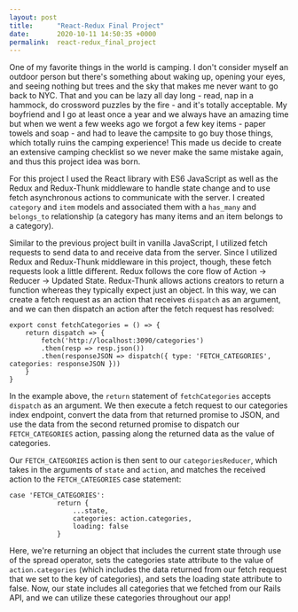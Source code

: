 ```yaml
---
layout: post
title:      "React-Redux Final Project"
date:       2020-10-11 14:50:35 +0000
permalink:  react-redux_final_project
---
```



One of my favorite things in the world is camping. I don't consider myself an outdoor person but there's something about waking up, opening your eyes, and seeing nothing but trees and the sky that makes me never want to go back to NYC. That and you can be lazy all day long - read, nap in a hammock, do crossword puzzles by the fire - and it's totally acceptable. My boyfriend and I go at least once a year and we always have an amazing time but when we went a few weeks ago we forgot a few key items - paper towels and soap - and had to leave the campsite to go buy those things, which totally ruins the camping experience! This made us decide to create an extensive camping checklist so we never make the same mistake again, and thus this project idea was born.

For this project I used the React library with ES6 JavaScript as well as the Redux and Redux-Thunk middleware to handle state change and to use fetch asynchronous actions to communicate with the server. I created `category` and `item` models and associated them with a `has_many` and `belongs_to` relationship (a category has many items and an item belongs to a category). 

Similar to the previous project built in vanilla JavaScript, I utilized fetch requests to send data to and receive data from the server. Since I utilized Redux and Redux-Thunk middleware in this project, though, these fetch requests look a little different. Redux follows the core flow of Action -> Reducer -> Updated State. Redux-Thunk allows actions creators to return a function whereas they typically expect just an object. In this way, we can create a fetch request as an action that receives `dispatch` as an argument, and we can then dispatch an action after the fetch request has resolved:


```
export const fetchCategories = () => {
    return dispatch => {
        fetch('http://localhost:3090/categories')
        .then(resp => resp.json())
        .then(responseJSON => dispatch({ type: 'FETCH_CATEGORIES', categories: responseJSON }))
    }
}
```

In the example above, the `return` statement of `fetchCategories` accepts `dispatch` as an argument. We then execute a fetch request to our categories index endpoint, convert the data from that returned promise to JSON, and use the data from the second returned promise to dispatch our `FETCH_CATEGORIES` action, passing along the returned data as the value of categories. 

Our `FETCH_CATEGORIES` action is then sent to our `categoriesReducer`, which takes in the arguments of `state` and `action`, and matches the received action to the `FETCH_CATEGORIES` case statement:


```
case 'FETCH_CATEGORIES':
            return {
                ...state,
                categories: action.categories,
                loading: false
            }
```

Here, we're returning an object that includes the current state through use of the spread operator, sets the categories state attribute to the value of `action.categories` (which includes the data returned from our fetch request that we set to the key of categories), and sets the loading state attribute to false. Now, our state includes all categories that we fetched from our Rails API, and we can utilize these categories throughout our app!
